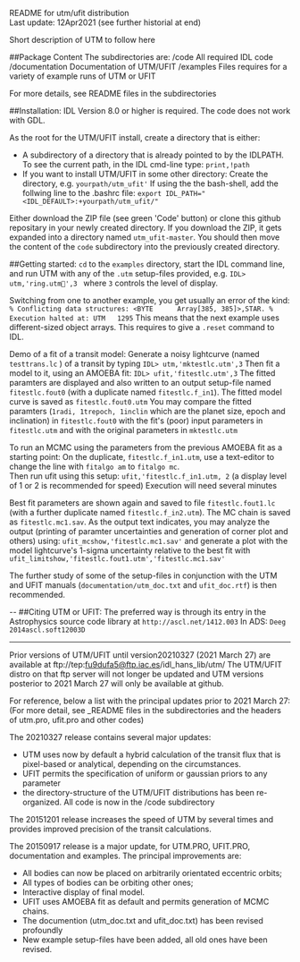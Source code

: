 README for utm/ufit distribution    
Last update: 12Apr2021
(see further historial at end)

Short description of UTM to follow here





##Package Content
The subdirectories are: 
/code   All required IDL code  
/documentation      Documentation of UTM/UFIT 
/examples       Files requires for a variety of example runs of UTM or UFIT

For more details, see README files in the subdirectories


##Installation:
IDL Version 8.0 or higher is required. The code does not work with GDL.

As the root for the UTM/UFIT install, create a directory that is either:
- A subdirectory of a directory that is already pointed to by the IDLPATH. To see the current path, in the IDL cmd-line type: `print,!path`   
- If you want to install UTM/UFIT in some other directory:
    Create the directory, e.g. `yourpath/utm_ufit'`
    If using the the bash-shell, add the follwing line to the .bashrc file:
    ``export IDL_PATH="<IDL_DEFAULT>:+yourpath/utm_ufit/"``

Either download the ZIP file (see green 'Code' button) or clone this github repositary in your newly created directory. If you download the ZIP, it gets expanded into a directory named `utm_ufit-master`. You should then move the content of the `code` subdirectory into the previously created directory.

##Getting started:
`cd` to the `examples` directory, start the IDL command line, and run UTM with any of the `.utm` setup-files provided, e.g.
`IDL> utm,'ring.utm',3 `         where `3` controls the level of display.

Switching from one to another example, you get usually an error of the kind:
`% Conflicting data structures: <BYTE      Array[385, 385]>,STAR.
% Execution halted at: UTM   1295`
This means that the next example uses different-sized object arrays. This requires to give a `.reset` command to IDL.

Demo of a fit of a transit model:
Generate a noisy lightcurve (named `testtrans.lc` ) of a transit by typing
`IDL> utm,'mktestlc.utm',3`
Then fit a model to it, using an AMOEBA fit:
`IDL> ufit,'fitestlc.utm',3`
The fitted paramters are displayed and also written to an output setup-file named `fitestlc.fout0` (with a duplicate named `fitestlc.f_in1`). The fitted model curve is saved as `fitestlc.fout0.utm`
You may compare the fitted paramters (`1radi, 1trepoch, 1inclin` which are the planet size, epoch and inclination) in `fitestlc.fout0` with the fit's (poor) input parameters in `fitestlc.utm` and with the original parameters in `mktestlc.utm`

To run an MCMC using the parameters from the previous AMOEBA fit as a starting point:
On the duplicate, `fitestlc.f_in1.utm`, use a text-editor to change the line with `fitalgo am` to  `fitalgo mc`.  
Then run ufit using this setup:
`ufit,'fitestlc.f_in1.utm, 2`    (a display level of 1 or 2 is recommended for speed) Execution will need several minutes

Best fit parameters are shown again and saved to file `fitestlc.fout1.lc` (with a further duplicate named `fitestlc.f_in2.utm`). The MC chain is saved as `fitestlc.mc1.sav`.
As the output text indicates, you may analyze the output (printing of paramter uncertainties and generation of corner plot and others) using:
`ufit_mcshow,'fitestlc.mc1.sav'`
and generate a plot with the model lightcurve's 1-sigma uncertainty relative to the best fit with
`ufit_limitshow,'fitestlc.fout1.utm','fitestlc.mc1.sav'`

The further study of some of the setup-files in conjunction with the UTM and UFIT manuals (`documentation/utm_doc.txt` and `ufit_doc.rtf`) is then recommended.

--
##Citing UTM or UFIT: The preferred way is through its entry in the Astrophysics source code library 
at `http://ascl.net/1412.003` 
In ADS:  `Deeg 2014ascl.soft12003D`  


----
Prior versions of UTM/UFIT until version20210327 (2021 March 27) are available at
ftp://tep:fu9dufa5@ftp.iac.es/idl_hans_lib/utm/
The UTM/UFIT distro on that ftp server will not longer be updated and UTM versions posterior to 2021 March 27 will only be available at github.

For reference, below a list with the principal updates prior to 2021 March 27:
(For more detail, see _README files in the subdirectories and the headers of utm.pro, ufit.pro and other codes)

The 20210327 release contains several major updates:
- UTM uses now by default a hybrid calculation of the transit flux that is pixel-based or analytical, depending on the circumstances.
- UFIT permits the specification of uniform or gaussian priors to any parameter
- the directory-structure of the UTM/UFIT distributions has been re-organized. All code is now in the /code subdirectory

The 20151201 release increases the speed of UTM by several times and provides improved precision of the transit calculations.

The 20150917 release is a major update, for UTM.PRO, UFIT.PRO, documentation and examples. The principal improvements are:  
- All bodies can now be placed on arbitrarily orientated eccentric orbits; 
- All types of bodies can be orbiting other ones; 
- Interactive display of final model.
- UFIT uses AMOEBA fit as default and permits generation of MCMC chains. 
- The documention (utm_doc.txt and ufit_doc.txt) has been revised profoundly
- New example setup-files have been added, all old ones have been revised.





